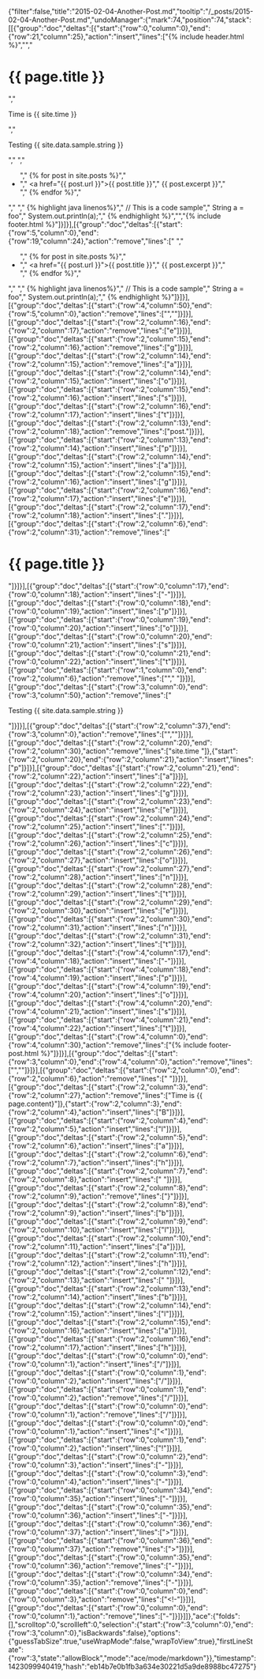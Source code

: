 {"filter":false,"title":"2015-02-04-Another-Post.md","tooltip":"/_posts/2015-02-04-Another-Post.md","undoManager":{"mark":74,"position":74,"stack":[[{"group":"doc","deltas":[{"start":{"row":0,"column":0},"end":{"row":21,"column":25},"action":"insert","lines":["{% include header.html %}","","      <h1>{{ page.title }}</h1>","      <p>Time is {{ site.time }} </p>","      <p>Testing {{ site.data.sample.string }}</p>","      ","      <ul>","          {% for post in site.posts %}","            <li>","              <a href=\"{{ post.url }}\">{{ post.title }}</a>","              {{ post.excerpt }}","            </li>","          {% endfor %}","      </ul>","      ","      {% highlight java linenos%}","      // This is a code sample","        String a = foo","        System.out.println(a);","      {% endhighlight %}","","{% include footer.html %}"]}]}],[{"group":"doc","deltas":[{"start":{"row":5,"column":0},"end":{"row":19,"column":24},"action":"remove","lines":["      ","      <ul>","          {% for post in site.posts %}","            <li>","              <a href=\"{{ post.url }}\">{{ post.title }}</a>","              {{ post.excerpt }}","            </li>","          {% endfor %}","      </ul>","      ","      {% highlight java linenos%}","      // This is a code sample","        String a = foo","        System.out.println(a);","      {% endhighlight %}"]}]}],[{"group":"doc","deltas":[{"start":{"row":4,"column":50},"end":{"row":5,"column":0},"action":"remove","lines":["",""]}]}],[{"group":"doc","deltas":[{"start":{"row":2,"column":16},"end":{"row":2,"column":17},"action":"remove","lines":["e"]}]}],[{"group":"doc","deltas":[{"start":{"row":2,"column":15},"end":{"row":2,"column":16},"action":"remove","lines":["g"]}]}],[{"group":"doc","deltas":[{"start":{"row":2,"column":14},"end":{"row":2,"column":15},"action":"remove","lines":["a"]}]}],[{"group":"doc","deltas":[{"start":{"row":2,"column":14},"end":{"row":2,"column":15},"action":"insert","lines":["o"]}]}],[{"group":"doc","deltas":[{"start":{"row":2,"column":15},"end":{"row":2,"column":16},"action":"insert","lines":["s"]}]}],[{"group":"doc","deltas":[{"start":{"row":2,"column":16},"end":{"row":2,"column":17},"action":"insert","lines":["t"]}]}],[{"group":"doc","deltas":[{"start":{"row":2,"column":13},"end":{"row":2,"column":18},"action":"remove","lines":["post."]}]}],[{"group":"doc","deltas":[{"start":{"row":2,"column":13},"end":{"row":2,"column":14},"action":"insert","lines":["p"]}]}],[{"group":"doc","deltas":[{"start":{"row":2,"column":14},"end":{"row":2,"column":15},"action":"insert","lines":["a"]}]}],[{"group":"doc","deltas":[{"start":{"row":2,"column":15},"end":{"row":2,"column":16},"action":"insert","lines":["g"]}]}],[{"group":"doc","deltas":[{"start":{"row":2,"column":16},"end":{"row":2,"column":17},"action":"insert","lines":["e"]}]}],[{"group":"doc","deltas":[{"start":{"row":2,"column":17},"end":{"row":2,"column":18},"action":"insert","lines":["."]}]}],[{"group":"doc","deltas":[{"start":{"row":2,"column":6},"end":{"row":2,"column":31},"action":"remove","lines":["<h1>{{ page.title }}</h1>"]}]}],[{"group":"doc","deltas":[{"start":{"row":0,"column":17},"end":{"row":0,"column":18},"action":"insert","lines":["-"]}]}],[{"group":"doc","deltas":[{"start":{"row":0,"column":18},"end":{"row":0,"column":19},"action":"insert","lines":["p"]}]}],[{"group":"doc","deltas":[{"start":{"row":0,"column":19},"end":{"row":0,"column":20},"action":"insert","lines":["o"]}]}],[{"group":"doc","deltas":[{"start":{"row":0,"column":20},"end":{"row":0,"column":21},"action":"insert","lines":["s"]}]}],[{"group":"doc","deltas":[{"start":{"row":0,"column":21},"end":{"row":0,"column":22},"action":"insert","lines":["t"]}]}],[{"group":"doc","deltas":[{"start":{"row":1,"column":0},"end":{"row":2,"column":6},"action":"remove","lines":["","      "]}]}],[{"group":"doc","deltas":[{"start":{"row":3,"column":0},"end":{"row":3,"column":50},"action":"remove","lines":["      <p>Testing {{ site.data.sample.string }}</p>"]}]}],[{"group":"doc","deltas":[{"start":{"row":2,"column":37},"end":{"row":3,"column":0},"action":"remove","lines":["",""]}]}],[{"group":"doc","deltas":[{"start":{"row":2,"column":20},"end":{"row":2,"column":30},"action":"remove","lines":["site.time "]},{"start":{"row":2,"column":20},"end":{"row":2,"column":21},"action":"insert","lines":["p"]}]}],[{"group":"doc","deltas":[{"start":{"row":2,"column":21},"end":{"row":2,"column":22},"action":"insert","lines":["a"]}]}],[{"group":"doc","deltas":[{"start":{"row":2,"column":22},"end":{"row":2,"column":23},"action":"insert","lines":["g"]}]}],[{"group":"doc","deltas":[{"start":{"row":2,"column":23},"end":{"row":2,"column":24},"action":"insert","lines":["e"]}]}],[{"group":"doc","deltas":[{"start":{"row":2,"column":24},"end":{"row":2,"column":25},"action":"insert","lines":["."]}]}],[{"group":"doc","deltas":[{"start":{"row":2,"column":25},"end":{"row":2,"column":26},"action":"insert","lines":["c"]}]}],[{"group":"doc","deltas":[{"start":{"row":2,"column":26},"end":{"row":2,"column":27},"action":"insert","lines":["o"]}]}],[{"group":"doc","deltas":[{"start":{"row":2,"column":27},"end":{"row":2,"column":28},"action":"insert","lines":["n"]}]}],[{"group":"doc","deltas":[{"start":{"row":2,"column":28},"end":{"row":2,"column":29},"action":"insert","lines":["t"]}]}],[{"group":"doc","deltas":[{"start":{"row":2,"column":29},"end":{"row":2,"column":30},"action":"insert","lines":["e"]}]}],[{"group":"doc","deltas":[{"start":{"row":2,"column":30},"end":{"row":2,"column":31},"action":"insert","lines":["n"]}]}],[{"group":"doc","deltas":[{"start":{"row":2,"column":31},"end":{"row":2,"column":32},"action":"insert","lines":["t"]}]}],[{"group":"doc","deltas":[{"start":{"row":4,"column":17},"end":{"row":4,"column":18},"action":"insert","lines":["-"]}]}],[{"group":"doc","deltas":[{"start":{"row":4,"column":18},"end":{"row":4,"column":19},"action":"insert","lines":["p"]}]}],[{"group":"doc","deltas":[{"start":{"row":4,"column":19},"end":{"row":4,"column":20},"action":"insert","lines":["o"]}]}],[{"group":"doc","deltas":[{"start":{"row":4,"column":20},"end":{"row":4,"column":21},"action":"insert","lines":["s"]}]}],[{"group":"doc","deltas":[{"start":{"row":4,"column":21},"end":{"row":4,"column":22},"action":"insert","lines":["t"]}]}],[{"group":"doc","deltas":[{"start":{"row":4,"column":0},"end":{"row":4,"column":30},"action":"remove","lines":["{% include footer-post.html %}"]}]}],[{"group":"doc","deltas":[{"start":{"row":3,"column":0},"end":{"row":4,"column":0},"action":"remove","lines":["",""]}]}],[{"group":"doc","deltas":[{"start":{"row":2,"column":0},"end":{"row":2,"column":6},"action":"remove","lines":["      "]}]}],[{"group":"doc","deltas":[{"start":{"row":2,"column":3},"end":{"row":2,"column":27},"action":"remove","lines":["Time is {{ page.content}"]},{"start":{"row":2,"column":3},"end":{"row":2,"column":4},"action":"insert","lines":["B"]}]}],[{"group":"doc","deltas":[{"start":{"row":2,"column":4},"end":{"row":2,"column":5},"action":"insert","lines":["l"]}]}],[{"group":"doc","deltas":[{"start":{"row":2,"column":5},"end":{"row":2,"column":6},"action":"insert","lines":["a"]}]}],[{"group":"doc","deltas":[{"start":{"row":2,"column":6},"end":{"row":2,"column":7},"action":"insert","lines":["h"]}]}],[{"group":"doc","deltas":[{"start":{"row":2,"column":7},"end":{"row":2,"column":8},"action":"insert","lines":[" "]}]}],[{"group":"doc","deltas":[{"start":{"row":2,"column":8},"end":{"row":2,"column":9},"action":"remove","lines":["}"]}]}],[{"group":"doc","deltas":[{"start":{"row":2,"column":8},"end":{"row":2,"column":9},"action":"insert","lines":["b"]}]}],[{"group":"doc","deltas":[{"start":{"row":2,"column":9},"end":{"row":2,"column":10},"action":"insert","lines":["l"]}]}],[{"group":"doc","deltas":[{"start":{"row":2,"column":10},"end":{"row":2,"column":11},"action":"insert","lines":["a"]}]}],[{"group":"doc","deltas":[{"start":{"row":2,"column":11},"end":{"row":2,"column":12},"action":"insert","lines":["h"]}]}],[{"group":"doc","deltas":[{"start":{"row":2,"column":12},"end":{"row":2,"column":13},"action":"insert","lines":[" "]}]}],[{"group":"doc","deltas":[{"start":{"row":2,"column":13},"end":{"row":2,"column":14},"action":"insert","lines":["b"]}]}],[{"group":"doc","deltas":[{"start":{"row":2,"column":14},"end":{"row":2,"column":15},"action":"insert","lines":["l"]}]}],[{"group":"doc","deltas":[{"start":{"row":2,"column":15},"end":{"row":2,"column":16},"action":"insert","lines":["a"]}]}],[{"group":"doc","deltas":[{"start":{"row":2,"column":16},"end":{"row":2,"column":17},"action":"insert","lines":["h"]}]}],[{"group":"doc","deltas":[{"start":{"row":0,"column":0},"end":{"row":0,"column":1},"action":"insert","lines":["/"]}]}],[{"group":"doc","deltas":[{"start":{"row":0,"column":1},"end":{"row":0,"column":2},"action":"insert","lines":["/"]}]}],[{"group":"doc","deltas":[{"start":{"row":0,"column":1},"end":{"row":0,"column":2},"action":"remove","lines":["/"]}]}],[{"group":"doc","deltas":[{"start":{"row":0,"column":0},"end":{"row":0,"column":1},"action":"remove","lines":["/"]}]}],[{"group":"doc","deltas":[{"start":{"row":0,"column":0},"end":{"row":0,"column":1},"action":"insert","lines":["<"]}]}],[{"group":"doc","deltas":[{"start":{"row":0,"column":1},"end":{"row":0,"column":2},"action":"insert","lines":["!"]}]}],[{"group":"doc","deltas":[{"start":{"row":0,"column":2},"end":{"row":0,"column":3},"action":"insert","lines":["-"]}]}],[{"group":"doc","deltas":[{"start":{"row":0,"column":3},"end":{"row":0,"column":4},"action":"insert","lines":["-"]}]}],[{"group":"doc","deltas":[{"start":{"row":0,"column":34},"end":{"row":0,"column":35},"action":"insert","lines":["-"]}]}],[{"group":"doc","deltas":[{"start":{"row":0,"column":35},"end":{"row":0,"column":36},"action":"insert","lines":["-"]}]}],[{"group":"doc","deltas":[{"start":{"row":0,"column":36},"end":{"row":0,"column":37},"action":"insert","lines":[">"]}]}],[{"group":"doc","deltas":[{"start":{"row":0,"column":36},"end":{"row":0,"column":37},"action":"remove","lines":[">"]}]}],[{"group":"doc","deltas":[{"start":{"row":0,"column":35},"end":{"row":0,"column":36},"action":"remove","lines":["-"]}]}],[{"group":"doc","deltas":[{"start":{"row":0,"column":34},"end":{"row":0,"column":35},"action":"remove","lines":["-"]}]}],[{"group":"doc","deltas":[{"start":{"row":0,"column":0},"end":{"row":0,"column":3},"action":"remove","lines":["<!-"]}]}],[{"group":"doc","deltas":[{"start":{"row":0,"column":0},"end":{"row":0,"column":1},"action":"remove","lines":["-"]}]}]]},"ace":{"folds":[],"scrolltop":0,"scrollleft":0,"selection":{"start":{"row":3,"column":0},"end":{"row":3,"column":0},"isBackwards":false},"options":{"guessTabSize":true,"useWrapMode":false,"wrapToView":true},"firstLineState":{"row":3,"state":"allowBlock","mode":"ace/mode/markdown"}},"timestamp":1423099940419,"hash":"eb14b7e0b1fb3a634e30221d5a9de8988bc47275"}